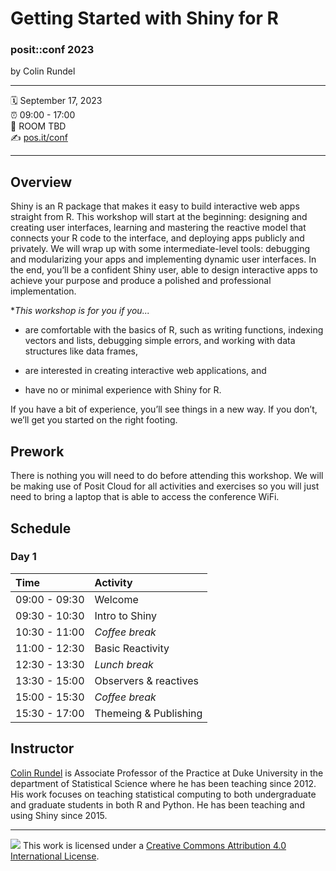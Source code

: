 Getting Started with Shiny for R
================

### posit::conf 2023

by Colin Rundel

-----

:spiral_calendar: September 17, 2023  
:alarm_clock:     09:00 - 17:00  
:hotel:           ROOM TBD  
:writing_hand:    [pos.it/conf](http://pos.it/conf)

-----

## Overview

Shiny is an R package that makes it easy to build interactive web apps straight from R. This workshop will start at the beginning: designing and creating user interfaces, learning and mastering the reactive model that connects your R code to the interface, and deploying apps publicly and privately. We will wrap up with some intermediate-level tools: debugging and modularizing your apps and implementing dynamic user interfaces. In the end, you’ll be a confident Shiny user, able to design interactive apps to achieve your purpose and produce a polished and professional implementation.

**This workshop is for you if you...*

* are comfortable with the basics of R, such as writing functions, indexing vectors and lists, debugging simple errors, and working with data structures like data frames,

* are interested in creating interactive web applications, and

* have no or minimal experience with Shiny for R.

If you have a bit of experience, you’ll see things in a new way. If you don’t, we’ll get you started on the right footing.

## Prework

There is nothing you will need to do before attending this workshop. We will be making use of Posit Cloud for all activities and exercises so you will just need to bring a laptop that is able to access the conference WiFi.

## Schedule

### Day 1

| Time          | Activity              |
| :------------ | :-------------------- |
| 09:00 - 09:30 | Welcome               |
| 09:30 - 10:30 | Intro to Shiny        |
| 10:30 - 11:00 | *Coffee break*        |
| 11:00 - 12:30 | Basic Reactivity      |
| 12:30 - 13:30 | *Lunch break*         |
| 13:30 - 15:00 | Observers & reactives |
| 15:00 - 15:30 | *Coffee break*        |
| 15:30 - 17:00 | Themeing & Publishing |


## Instructor

[Colin Rundel](https://rundel.github.io/) is Associate Professor of the Practice at Duke University in the department of Statistical Science where he has been teaching since 2012. His work focuses on teaching statistical computing to both undergraduate and graduate students in both R and Python. He has been teaching and using Shiny since 2015.

-----

![](https://i.creativecommons.org/l/by/4.0/88x31.png) This work is
licensed under a [Creative Commons Attribution 4.0 International
License](https://creativecommons.org/licenses/by/4.0/).
